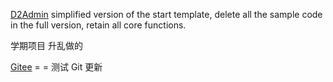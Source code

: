 [D2Admin](https://github.com/d2-projects/d2-admin) simplified version of the start template, delete all the sample code in the full version, retain all core functions.

学期项目  升乱做的

[Gitee](https://gitee.com/fairyever/d2-admin-start-kit)
= =  测试 Git 更新
